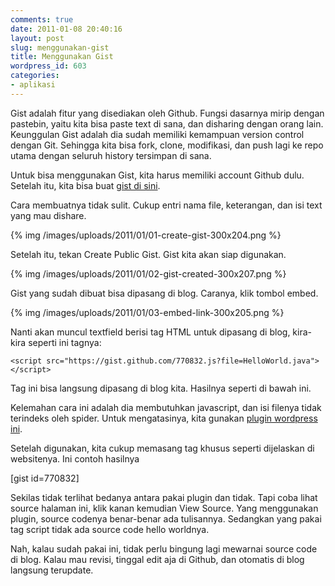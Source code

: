 ```yaml
---
comments: true
date: 2011-01-08 20:40:16
layout: post
slug: menggunakan-gist
title: Menggunakan Gist
wordpress_id: 603
categories:
- aplikasi
---
```


Gist adalah fitur yang disediakan oleh Github. Fungsi dasarnya mirip dengan pastebin, yaitu kita bisa paste text di sana, dan disharing dengan orang lain. Keunggulan Gist adalah dia sudah memiliki kemampuan version control dengan Git. Sehingga kita bisa fork, clone, modifikasi, dan push lagi ke repo utama dengan seluruh history tersimpan di sana. 

Untuk bisa menggunakan Gist, kita harus memiliki account Github dulu. Setelah itu, kita bisa buat [gist di sini](https://gist.github.com). 



Cara membuatnya tidak sulit. Cukup entri nama file, keterangan, dan isi text yang mau dishare. 

{% img /images/uploads/2011/01/01-create-gist-300x204.png  %}

Setelah itu, tekan Create Public Gist. Gist kita akan siap digunakan. 

{% img /images/uploads/2011/01/02-gist-created-300x207.png  %}

Gist yang sudah dibuat bisa dipasang di blog. Caranya, klik tombol embed. 

{% img /images/uploads/2011/01/03-embed-link-300x205.png  %}

Nanti akan muncul textfield berisi tag HTML untuk dipasang di blog, kira-kira seperti ini tagnya: 

    
    
    <script src="https://gist.github.com/770832.js?file=HelloWorld.java"></script>
    


Tag ini bisa langsung dipasang di blog kita. Hasilnya seperti di bawah ini. 



Kelemahan cara ini adalah dia membutuhkan javascript, dan isi filenya tidak terindeks oleh spider. Untuk mengatasinya, kita gunakan [plugin wordpress ini](http://wordpress.org/extend/plugins/embed-github-gist/). 

Setelah digunakan, kita cukup memasang tag khusus seperti dijelaskan di websitenya. Ini contoh hasilnya 

[gist id=770832]

Sekilas tidak terlihat bedanya antara pakai plugin dan tidak. Tapi coba lihat source halaman ini, klik kanan kemudian View Source. Yang menggunakan plugin, source codenya benar-benar ada tulisannya. Sedangkan yang pakai tag script tidak ada source code hello worldnya. 

Nah, kalau sudah pakai ini, tidak perlu bingung lagi mewarnai source code di blog. Kalau mau revisi, tinggal edit aja di Github, dan otomatis di blog langsung terupdate. 

